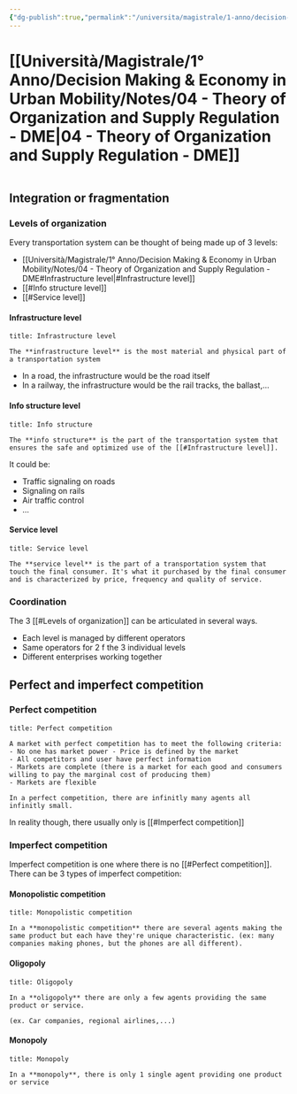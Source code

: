 ```yaml
---
{"dg-publish":true,"permalink":"/universita/magistrale/1-anno/decision-making-and-economy-in-urban-mobility/notes/04-theory-of-organization-and-supply-regulation-dme/","tags":["UNI"]}
---
```


# [[Università/Magistrale/1° Anno/Decision Making & Economy in Urban Mobility/Notes/04 - Theory of Organization and Supply Regulation - DME\|04 - Theory of Organization and Supply Regulation - DME]]


```table-of-contents
```

## Integration or fragmentation

### Levels of organization

Every transportation system can be thought of being made up of 3 levels:
- [[Università/Magistrale/1° Anno/Decision Making & Economy in Urban Mobility/Notes/04 - Theory of Organization and Supply Regulation - DME#Infrastructure level\|#Infrastructure level]]
- [[#Info structure level]]
- [[#Service level]]


#### Infrastructure level

```ad-Definizione
title: Infrastructure level

The **infrastructure level** is the most material and physical part of a transportation system

```

- In a road, the infrastructure would be the road itself
- In a railway, the infrastructure would be the rail tracks, the ballast,...


#### Info structure level

```ad-Definizione
title: Info structure

The **info structure** is the part of the transportation system that ensures the safe and optimized use of the [[#Infrastructure level]].

```

It could be:
- Traffic signaling on roads
- Signaling on rails
- Air traffic control
- ...


#### Service level

```ad-Definizione
title: Service level

The **service level** is the part of a transportation system that touch the final consumer. It's what it purchased by the final consumer and is characterized by price, frequency and quality of service.

```

### Coordination

The 3 [[#Levels of organization]] can be articulated in several ways.
- Each level is managed by different operators
- Same operators for 2 f the 3 individual levels
- Different enterprises working together

## Perfect and imperfect competition

### Perfect competition

```ad-Definizione
title: Perfect competition

A market with perfect competition has to meet the following criteria:
- No one has market power - Price is defined by the market
- All competitors and user have perfect information
- Markets are complete (there is a market for each good and consumers willing to pay the marginal cost of producing them)
- Markets are flexible

In a perfect competition, there are infinitly many agents all infinitly small.
```

In reality though, there usually only is [[#Imperfect competition]]

### Imperfect competition

Imperfect competition is one where there is no [[#Perfect competition]]. There can be 3 types of imperfect competition:


#### Monopolistic competition

```ad-Definizione
title: Monopolistic competition

In a **monopolistic competition** there are several agents making the same product but each have they're unique characteristic. (ex: many companies making phones, but the phones are all different).

```


#### Oligopoly

```ad-Definizione
title: Oligopoly

In a **oligopoly** there are only a few agents providing the same product or service.

(ex. Car companies, regional airlines,...)

```


#### Monopoly

```ad-Definizione
title: Monopoly

In a **monopoly**, there is only 1 single agent providing one product or service

```






